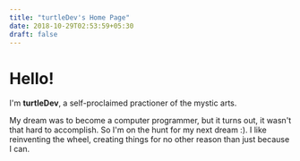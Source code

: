```yaml
---
title: "turtleDev's Home Page"
date: 2018-10-29T02:53:59+05:30
draft: false
---
```


# Hello!

I'm **turtleDev**, a self-proclaimed practioner of the mystic arts.

My dream was to become a computer programmer, but it turns out, it wasn't that hard to accomplish. So I'm on the hunt for my next dream :). I like reinventing the wheel, creating things for no other reason than just because I can.
